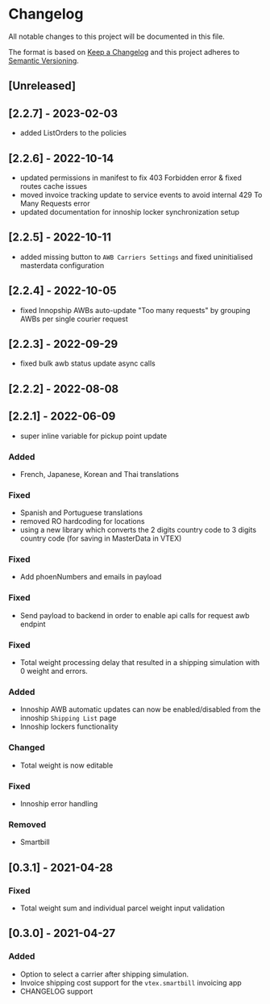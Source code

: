 # Changelog

All notable changes to this project will be documented in this file.

The format is based on [Keep a Changelog](http://keepachangelog.com/en/1.0.0/)
and this project adheres to [Semantic Versioning](http://semver.org/spec/v2.0.0.html).

## [Unreleased]

## [2.2.7] - 2023-02-03
- added ListOrders to the policies
## [2.2.6] - 2022-10-14
- updated permissions in manifest to fix 403 Forbidden error & fixed routes cache issues
- moved invoice tracking update to service events to avoid internal 429 To Many Requests error
- updated documentation for innoship locker synchronization setup

## [2.2.5] - 2022-10-11
- added missing button to `AWB Carriers Settings` and fixed uninitialised masterdata configuration

## [2.2.4] - 2022-10-05
- fixed Innopship AWBs auto-update "Too many requests" by grouping AWBs per single courier request

## [2.2.3] - 2022-09-29
- fixed bulk awb status update async calls

## [2.2.2] - 2022-08-08

## [2.2.1] - 2022-06-09
- super inline variable for pickup point update

### Added
- French, Japanese, Korean and Thai translations

### Fixed
- Spanish and Portuguese translations
- removed RO hardcoding for locations
- using a new library which converts the 2 digits country code to 3 digits country code (for saving in MasterData in VTEX)

### Fixed
- Add phoenNumbers and emails in payload

### Fixed 
- Send payload to backend in order to enable api calls for request awb endpint

### Fixed
- Total weight processing delay that resulted in a shipping simulation with 0 weight and errors.
### Added
- Innoship AWB automatic updates can now be enabled/disabled from the innoship `Shipping List` page
- Innoship lockers functionality
### Changed
- Total weight is now editable
### Fixed
- Innoship error handling
### Removed
- Smartbill

## [0.3.1] - 2021-04-28
### Fixed
- Total weight sum and individual parcel weight input validation

## [0.3.0] - 2021-04-27
### Added
- Option to select a carrier after shipping simulation.
- Invoice shipping cost support for the `vtex.smartbill` invoicing app
- CHANGELOG support
